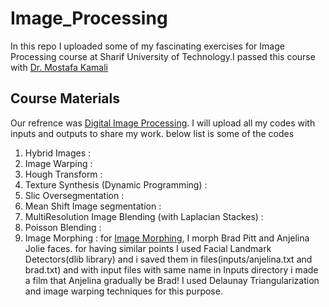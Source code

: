 # Image_Processing
In this repo I uploaded some of my fascinating exercises for Image Processing course at Sharif University of Technology.I passed this course with [Dr. Mostafa Kamali](https://scholar.google.com/citations?user=nd2wWvoAAAAJ&hl=en)
## Course Materials 
Our refrence was [Digital Image Processing](https://www.amazon.com/Digital-Image-Processing-Rafael-Gonzalez/dp/0133356728). I will upload all my codes with inputs and outputs to share my work. below list is some of the codes
1. Hybrid Images :
2. Image Warping :
3. Hough Transform :
4. Texture Synthesis (Dynamic Programming) :
5. Slic Oversegmentation :
6. Mean Shift Image segmentation :
7. MultiResolution Image Blending (with Laplacian Stackes) :
8. Poisson Blending :
9. Image Morphing :
  for [Image Morphing](https://learnopencv.com/face-morph-using-opencv-cpp-python/), I morph Brad Pitt and Anjelina Jolie faces. for having similar points I used Facial Landmark     Detectors(dlib library) and i saved them in files(inputs/anjelina.txt and brad.txt) and with input files with same name in Inputs directory i made a film that Anjelina gradually   be Brad!
  I used Delaunay Triangularization and image warping techniques for this purpose.

 
 




